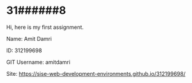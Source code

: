 # 31######8

Hi, here is my first assignment.

Name: Amit Damri

ID: 312199698

GIT Username: amitdamri

Site: https://sise-web-development-environments.github.io/312199698/
